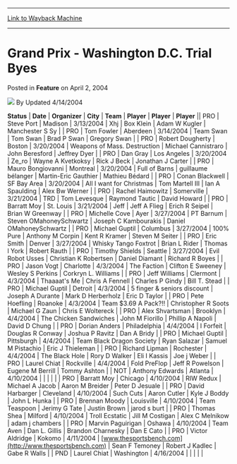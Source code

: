 
---
[Link to Wayback Machine](https://web.archive.org/web/20211020084721/https://magic.wizards.com/en/articles/archive/feature/grand-prix-washington-dc-trial-byes-2004-04-02)

[_metadata_:wayback_url]:- "https://magic.wizards.com/en/articles/archive/feature/grand-prix-washington-dc-trial-byes-2004-04-02"
[_metadata_:wayback_raw_url]:- "https://web.archive.org/web/20211020084721id_/https://magic.wizards.com/en/articles/archive/feature/grand-prix-washington-dc-trial-byes-2004-04-02"
[_metadata_:wayback_capture_timestamp]:- "2021-10-20 08:47:21+00:00"
[_metadata_:description]:- "StatusDateOrganizerCityTeamPlayerPlayerPlayerPROSteve PortMadison3/13/2004XhjBox KleinAdam W KuglerManchester S SyPROTom FowlerAberdeen3/14/2004Team Swan Tom SwanBrad P SwanGregory SwanPRORobert DoughertyBoston3/20/2004Weapons of Mass."
[_metadata_:generator]:- "Drupal 7 (http://drupal.org)"
[_metadata_:publish_date]:- "2004-04-02"
---


Grand Prix - Washington D.C. Trial Byes
=======================================



 Posted in **Feature**
 on April 2, 2004 






![](https://media.magic.wizards.com/styles/auth_small/public/generic-avatar-150_406.png)
By Updated 4/14/2004













 **Status** | **Date** | **Organizer** | **City** | **Team** | **Player** | **Player** | **Player** || PRO | Steve Port | Madison | 3/13/2004 | Xhj | Box Klein | Adam W Kugler | Manchester S Sy |
| PRO | Tom Fowler | Aberdeen | 3/14/2004 | Team Swan  | Tom Swan | Brad P Swan | Gregory Swan |
| PRO | Robert Dougherty | Boston | 3/20/2004 | Weapons of Mass. Destruction  | Michael Cannistraro | John Beresford | Jeffrey Dyer |
| PRO | Dan Gray | Los Angeles | 3/20/2004 | Ze\_ro  | Wayne A Kvetkoksy | Rick J Beck | Jonathan J Carter |
| PRO | Mauro Bongiovanni | Montreal | 3/20/2004 | Full of Barns  | guillaume bélanger | Martin-Eric Gauthier | Mathieu Bédard |
| PRO | Conan Blackwell | SF Bay Area | 3/20/2004 | All I want for Christmas  | Tom Martell III | Ian A Spaulding | Alex Bw Werner |
| PRO | Rachel Haimowitz | Somerville | 3/21/2004 | TRD | Tom Levesque | Raymond Tautic | David Howard |
| PRO | Barratt Moy | St. Louis | 3/21/2004 | Jeff  | Jeff A Flieg | Erich R Seipel | Brian W Greenway |
| PRO | Michelle Cove | Ayer | 3/27/2004 | PT Barnum  | Steven OMahoneySchwartz | Joseph C Kambourakis | Daniel OMahoneySchwartz |
| PRO | Michael Guptil | Columbus | 3/27/2004 | 100% Pure  | Anthony M Corpin | Kent R Kramer | Steven M Seiter |
| PRO | Eric Smith | Denver | 3/27/2004 | Whisky Tango Foxtrot  | Brian L Rider | Thomas l York | Robert Rauth |
| PRO | Timothy Shields | Seattle | 3/27/2004 | Evil Robot Usses  | Christian K Robertsen | Daniel Diamant | Richard R Boyes |
| PRO | Jason Vogt | Charlotte | 4/3/2004 | The Faction  | Clifton E Sweeney | Wesley S Perkins | Corkryn L. Williams |
| PRO | Jeff Williams | Clermont | 4/3/2004 | Thaaaat's Me  | Chris A Fennell | Charles P Gindy | Bill T. Stead |
| PRO | Michael Guptil | Detroit | 4/3/2004 | 5 finger & seniors discount  | Joseph A Durante | Mark D Herberholz | Eric D Taylor |
| PRO | Pete Hoefling | Roanoke | 4/3/2004 | Team $3.69 A Pack?!! | Christopher R Soots | Michael G Zaun | Chris E Woltereck |
| PRO | Alex Shvartsman | Brooklyn | 4/4/2004 | The Chicken Sandwiches  | John M Fiorillo | Phillip A Napoli | David D Chung |
| PRO | Dorian Anders | Philadelphia | 4/4/2004 | I Forfeit  | Douglas R Conway | Joshua P Ravitz | Dan A Bridy |
| PRO | Michael Guptil | Pittsburgh | 4/4/2004 | Team Black Dragon Society  | Ryan Salazar | Samuel M Pistachio | Eric J Thieleman |
| PRO | Richard Lipman | Rochester | 4/4/2004 | The Black Hole  | Rory D Walker | Eli I Kassis | Joe j Weber |
| PRO | Laurel Chiat | Rockville | 4/4/2004 | Fold PreFlop  | Jeff R Powelson | Eugene M Berrill | Tommy Ashton |
| NOT | Anthony Edwards | Atlanta | 4/10/2004 |  |  |  |  |
| PRO | Barratt Moy | Chicago | 4/10/2004 | RIW Redux  | Michael A Jacob | Aaron M Breider | Peter D Jesuale |
| PRO | David Harbarger | Cleveland | 4/10/2004 | Such Cuts  | Aaron Cutler | Kyle J Boddy | John L Hunka |
| PRO | Brennan Moody | Louisville | 4/10/2004 | Team Teaspoon  | Jerimy G Tate | Justin Brown | jarod s burt |
| PRO | Thomas Shea | Milford | 4/10/2004 | Troll Ecstatic  | Jill M Costigan | Alex C Melnikow | adam j chambers |
| PRO | Marvin Paguirigan | Oshawa | 4/10/2004 | Team Aven  | Dan L. Gillis | Brandon Charnesky | Dan E Cato |
| PRO | Victor Aldridge | Kokomo | 4/11/2004 | [www.thesportsbench.com](http://www.thesportsbench.com) | Sean F Temoney | Robert J Kadlec | Gabe R Walls |
| PND | Laurel Chiat | Washington | 4/16/2004 |  |  |  |  |







